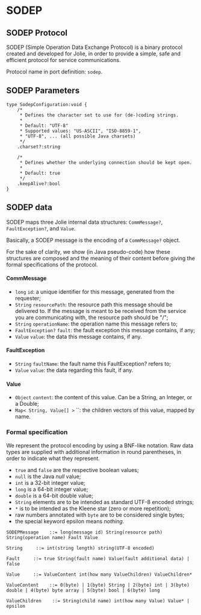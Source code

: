 # SODEP

## SODEP Protocol

SODEP \(Simple Operation Data Exchange Protocol\) is a binary protocol created and developed for Jolie, in order to provide a simple, safe and efficient protocol for service communications.

Protocol name in port definition: `sodep`.

## SODEP Parameters

```jolie
type SodepConfiguration:void {
    /*
     * Defines the character set to use for (de-)coding strings.
     *
     * Default: "UTF-8"
     * Supported values: "US-ASCII", "ISO-8859-1", 
     * "UTF-8", ... (all possible Java charsets)
     */
    .charset?:string

    /*
     * Defines whether the underlying connection should be kept open.
     *
     * Default: true
     */
    .keepAlive?:bool
}
```

## SODEP data

SODEP maps three Jolie internal data structures: `CommMessage?`, `FaultException?`, and `Value`.

Basically, a SODEP message is the encoding of a `CommMessage?` object.

For the sake of clarity, we show \(in Java pseudo-code\) how these structures are composed and the meaning of their content before giving the formal specifications of the protocol.

#### CommMessage

* `long` `id`: a unique identifier for this message, generated from the requester;
* `String` `resourcePath`: the resource path this message should be delivered to. If the message is meant to be received from the service you are communicating with, the resource path should be "/";
* `String` `operationName`: the operation name this message refers to;
* `FaultException?` `fault`: the fault exception this message contains, if any;
* `Value` `value`: the data this message contains, if any.

#### FaultException

* `String` `faultName`: the fault name this FaultException? refers to;
* `Value` `value`: the data regarding this fault, if any.

#### Value

* `Object` `content`: the content of this value. Can be a String, an Integer, or a Double; 
* `Map< String, Value[] >` \`\`: the children vectors of this value, mapped by name.

### Formal specification

We represent the protocol encoding by using a BNF-like notation. Raw data types are supplied with additional information in round parentheses, in order to indicate what they represent.

* `true` and `false` are the respective boolean values;
* `null` is the Java _null_ value;
* `int` is a 32-bit integer value;
* `long` is a 64-bit integer value;
* `double` is a 64-bit double value;
* `String` elements are to be intended as standard UTF-8 encoded strings;
* `*` is to be intended as the Kleene star \(zero or more repetition\);
* raw numbers annotated with `byte` are to be considered single bytes;
* the special keyword epsilon means _nothing_.

```jolie
SODEPMessage    ::= long(message id) String(resource path) String(operation name) Fault Value

String     ::= int(string length) string(UTF-8 encoded)

Fault     ::= true String(fault name) Value(fault additional data) | false

Value     ::= ValueContent int(how many ValueChildren) ValueChildren*

ValueContent    ::= 0(byte) | 1(byte) String | 2(byte) int | 3(byte) double | 4(byte) byte array | 5(byte) bool | 6(byte) long

ValueChildren    ::= String(child name) int(how many Value) Value* | epsilon
```

